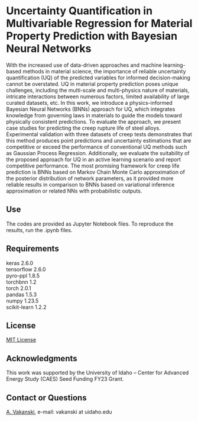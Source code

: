 # Uncertainty Quantification in Multivariable Regression for Material Property Prediction with Bayesian Neural Networks

With the increased use of data-driven approaches and machine learning-based methods in material science, the importance of reliable uncertainty quantification (UQ) of the predicted variables for informed decision-making cannot be overstated. UQ in material property prediction poses unique challenges, including the multi-scale and multi-physics nature of materials, intricate interactions between numerous factors, limited availability of large curated datasets, etc. In this work, we introduce a physics-informed Bayesian Neural Networks (BNNs) approach for UQ, which integrates knowledge from governing laws in materials to guide the models toward physically consistent predictions. To evaluate the approach, we present case studies for predicting the creep rupture life of steel alloys. Experimental validation with three datasets of creep tests demonstrates that this method produces point predictions and uncertainty estimations that are competitive or exceed the performance of conventional UQ methods such as Gaussian Process Regression. Additionally, we evaluate the suitability of the proposed approach for UQ in an active learning scenario and report competitive performance. The most promising framework for creep life prediction is BNNs based on Markov Chain Monte Carlo approximation of the posterior distribution of network parameters, as it provided more reliable results in comparison to BNNs based on variational inference approximation or related NNs with probabilistic outputs.

## Use
The codes are provided as Jupyter Notebook files. To reproduce the results, run the .ipynb files. 

## Requirements
keras  2.6.0  
tensorflow 2.6.0  
pyro-ppl 1.8.5  
torchbnn 1.2  
torch 2.0.1  
pandas 1.5.3  
numpy 1.23.5  
scikit-learn 1.2.2  

## License
<a href="License - MIT.txt">MIT License</a>

## Acknowledgments
This work was supported by the University of Idaho – Center for Advanced Energy Study (CAES) Seed Funding FY23 Grant.

## Contact or Questions
<a href="https://www.webpages.uidaho.edu/vakanski/">A. Vakanski</a>, e-mail: vakanski at uidaho.edu

